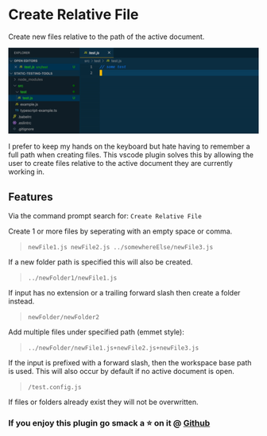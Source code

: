 # Create Relative File

Create new files relative to the path of the active document.

![Demo](https://github.com/joshmu/vscode-create-relative-file/blob/main/demo.gif?raw=true)

I prefer to keep my hands on the keyboard but hate having to remember a full path when creating files. This vscode plugin solves this by allowing the user to create files relative to the active document they are currently working in.

## Features

Via the command prompt search for: `Create Relative File`

Create 1 or more files by seperating with an empty space or comma.

> `newFile1.js newFile2.js ../somewhereElse/newFile3.js`

If a new folder path is specified this will also be created.

> `../newFolder1/newFile1.js`

If input has no extension or a trailing forward slash then create a folder instead.

> `newFolder/newFolder2`

Add multiple files under specified path (emmet style):

> `../newFolder/newFile1.js+newFile2.js+newFile3.js`

If the input is prefixed with a forward slash, then the workspace base path is used. This will also occur by default if no active document is open.

> `/test.config.js`

If files or folders already exist they will not be overwritten.

### If you enjoy this plugin go smack a ⭐️ on it @ [Github](https://github.com/joshmu/vscode-create-relative-file)
